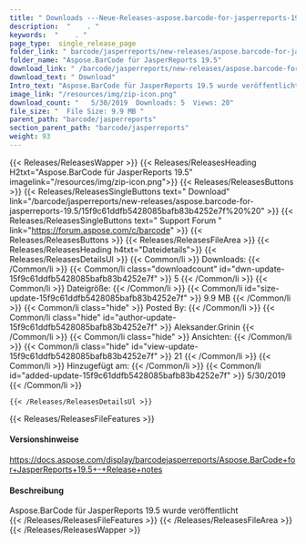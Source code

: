 ```yaml
---
title: " Downloads ---Neue-Releases-aspose.barcode-for-jasperreports-19.5 . "
description:  "    . " 
keywords:  "    . " 
page_type:  single_release_page
folder_link: " barcode/jasperreports/new-releases/aspose.barcode-for-jasperreports-19.5/"
folder_name: "Aspose.BarCode für JasperReports 19.5"
download_link: " /barcode/jasperreports/new-releases/aspose.barcode-for-jasperreports-19.5/15f9c61ddfb5428085bafb83b4252e7f"
download_text: " Download"
Intro_text: "Aspose.BarCode für JasperReports 19.5 wurde veröffentlicht"
image_link: "/resources/img/zip-icon.png"
download_count: "   5/30/2019  Downloads: 5  Views: 20"
file_size: "  File Size: 9.9 MB "
parent_path: "barcode/jasperreports"
section_parent_path: "barcode/jasperreports"
weight: 93
---
```


{{< Releases/ReleasesWapper >}}
  {{< Releases/ReleasesHeading H2txt="Aspose.BarCode für JasperReports 19.5" imagelink="/resources/img/zip-icon.png">}}
  {{< Releases/ReleasesButtons >}}
    {{< Releases/ReleasesSingleButtons text=" Download" link="/barcode/jasperreports/new-releases/aspose.barcode-for-jasperreports-19.5/15f9c61ddfb5428085bafb83b4252e7f%20%20" >}}
    {{< Releases/ReleasesSingleButtons text=" Support Forum " link="https://forum.aspose.com/c/barcode" >}}
  {{< Releases/ReleasesButtons >}}
  {{< Releases/ReleasesFileArea >}}
    {{< Releases/ReleasesHeading h4txt="Dateidetails">}}
    {{< Releases/ReleasesDetailsUl >}}
            {{< Common/li >}} Downloads: {{< /Common/li >}}
      {{< Common/li class="downloadcount" id="dwn-update-15f9c61ddfb5428085bafb83b4252e7f" >}} 5 {{< /Common/li >}}
      {{< Common/li >}} Dateigröße: {{< /Common/li >}}
      {{< Common/li id="size-update-15f9c61ddfb5428085bafb83b4252e7f" >}} 9.9 MB {{< /Common/li >}} 
      {{< Common/li  class="hide" >}} Posted By: {{< /Common/li >}} 
      {{< Common/li class="hide" id="author-update-15f9c61ddfb5428085bafb83b4252e7f" >}} Aleksander.Grinin {{< /Common/li >}}
      {{< Common/li class="hide" >}} Ansichten: {{< /Common/li >}}
      {{< Common/li class="hide" id="view-update-15f9c61ddfb5428085bafb83b4252e7f" >}} 21 {{< /Common/li >}}
      {{< Common/li >}} Hinzugefügt am: {{< /Common/li >}}
      {{< Common/li id="added-update-15f9c61ddfb5428085bafb83b4252e7f" >}} 5/30/2019 {{< /Common/li >}} 

    {{< /Releases/ReleasesDetailsUl >}}

  {{< Releases/ReleasesFileFeatures >}}
      <h4>Versionshinweise</h4><div> <a href="https://docs.aspose.com/display/barcodejasperreports/Aspose.BarCode+for+JasperReports+19.5+-+Release+notes">https://docs.aspose.com/display/barcodejasperreports/Aspose.BarCode+for+JasperReports+19.5+-+Release+notes</a></div><h4> Beschreibung</h4><div class="HTMLDescription"> Aspose.BarCode für JasperReports 19.5 wurde veröffentlicht</div>
  {{< /Releases/ReleasesFileFeatures >}}
 {{< /Releases/ReleasesFileArea >}}
{{< /Releases/ReleasesWapper >}}



